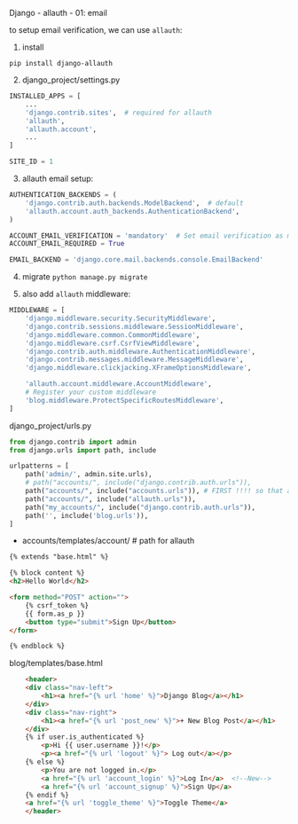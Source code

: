 Django - allauth - 01: email

to setup email verification, we can use `allauth`:

1. install

```pip install django-allauth```

2. django_project/settings.py
```python
INSTALLED_APPS = [
    ...
    'django.contrib.sites',  # required for allauth
    'allauth',
    'allauth.account',
    ...
]

SITE_ID = 1
```

3. allauth email setup:

```python
AUTHENTICATION_BACKENDS = (
    'django.contrib.auth.backends.ModelBackend',  # default
    'allauth.account.auth_backends.AuthenticationBackend',
)

ACCOUNT_EMAIL_VERIFICATION = 'mandatory'  # Set email verification as mandatory
ACCOUNT_EMAIL_REQUIRED = True

EMAIL_BACKEND = 'django.core.mail.backends.console.EmailBackend'
```
4. migrate
```python manage.py migrate```

5. also add `allauth` middleware:

```python
MIDDLEWARE = [
    'django.middleware.security.SecurityMiddleware',
    'django.contrib.sessions.middleware.SessionMiddleware',
    'django.middleware.common.CommonMiddleware',
    'django.middleware.csrf.CsrfViewMiddleware',
    'django.contrib.auth.middleware.AuthenticationMiddleware',
    'django.contrib.messages.middleware.MessageMiddleware',
    'django.middleware.clickjacking.XFrameOptionsMiddleware',

    'allauth.account.middleware.AccountMiddleware',
    # Register your custom middleware
    'blog.middleware.ProtectSpecificRoutesMiddleware',
]
```

django_project/urls.py
```python
from django.contrib import admin
from django.urls import path, include

urlpatterns = [
    path('admin/', admin.site.urls),
    # path("accounts/", include("django.contrib.auth.urls")),
    path("accounts/", include("accounts.urls")), # FIRST !!!! so that accounts/templates/account signup.html is loaded before the templates from allauth.urls
    path("accounts/", include("allauth.urls")),
    path("my_accounts/", include("django.contrib.auth.urls")), 
    path('', include('blog.urls')),
]
```

- accounts/templates/account/   # path for allauth

```html
{% extends "base.html" %}

{% block content %}
<h2>Hello World</h2>

<form method="POST" action="">
    {% csrf_token %}
    {{ form.as_p }}
    <button type="submit">Sign Up</button>
</form>

{% endblock %}
```

blog/templates/base.html

```html
    <header>
    <div class="nav-left">
        <h1><a href="{% url 'home' %}">Django Blog</a></h1>
    </div>
    <div class="nav-right">
        <h1><a href="{% url 'post_new' %}">+ New Blog Post</a></h1>
    </div>
    {% if user.is_authenticated %}
        <p>Hi {{ user.username }}!</p>
        <p><a href="{% url 'logout' %}"> Log out</a></p>
    {% else %}
        <p>You are not logged in.</p>
        <a href="{% url 'account_login' %}">Log In</a>  <!--New-->
        <a href="{% url 'account_signup' %}">Sign Up</a>
    {% endif %}
    <a href="{% url 'toggle_theme' %}">Toggle Theme</a>
    </header>
```